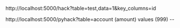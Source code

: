 http://localhost:5000/hack?table=test,data=1&key_columns=id

http://localhost:5000/pyhack?table=account (amount) values (999) --
